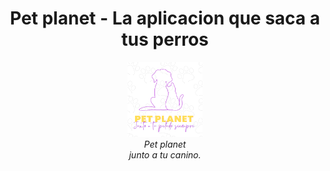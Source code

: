 <h1 align="center">Pet planet - La aplicacion que saca a tus perros</h1>
<p align="center">
   <img src="logo.png" alt="petplanet-logo" width="120px" height="120px"/>
  <br>
  <i>Pet planet
    <br> junto a tu canino.</i>
  <br>
</p>
